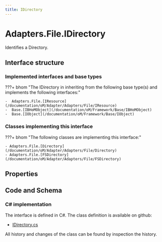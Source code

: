 ```yaml
---
title: IDirectory
---
```


# Adapters.File.IDirectory

Identifies a Directory.

## Interface structure

### Implemented interfaces and base types

???+ bhom "The IDirectory in inheriting from the following base type(s) and implements the following interfaces:"

    -  Adapters.File.[IResource](/documentation/oM/Adapter/Adapters/File/IResource)
    -  Base.[IBHoMObject](/documentation/oM/Framework/Base/IBHoMObject)
    -  Base.[IObject](/documentation/oM/Framework/Base/IObject)


### Classes implementing this interface

???+ bhom "The following classes are implementing this interface:"

    - Adapters.File.[Directory](/documentation/oM/Adapter/Adapters/File/Directory)
    - Adapters.File.[FSDirectory](/documentation/oM/Adapter/Adapters/File/FSDirectory)


## Properties

## Code and Schema

### C# implementation

The interface is defined in C#. The class definition is available on github:

- [IDirectory.cs](https://github.com/BHoM/File_Toolkit/blob/develop/File_oM/Interfaces/IDirectory.cs)

All history and changes of the class can be found by inspection the history.
